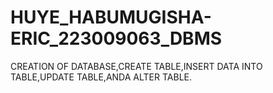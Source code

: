# HUYE_HABUMUGISHA-ERIC_223009063_DBMS
CREATION OF DATABASE,CREATE TABLE,INSERT DATA INTO TABLE,UPDATE TABLE,ANDA ALTER TABLE.
